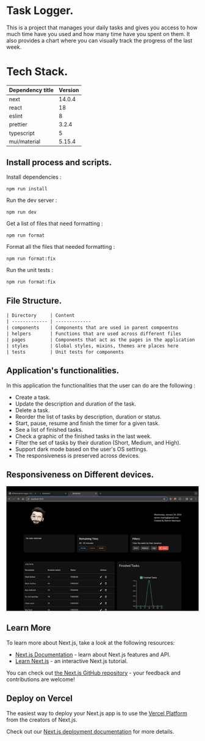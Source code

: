 # Task Logger.

This is a project that manages your daily tasks and gives you access to how much time have you used and how many time have you spent on them. It also provides a chart where you can visually track the progress of the last week.

# Tech Stack.

| Dependency title | Version |
| ---------------- | ------- |
| next             | 14.0.4  |
| react            | 18      |
| eslint           | 8       |
| prettier         | 3.2.4   |
| typescript       | 5       |
| mui/material     | 5.15.4  |

## Install process and scripts.

Install dependencies :

    npm run install

Run the dev server :

    npm run dev

Get a list of files that need formatting :

    npm run format

Format all the files that needed formatting :

    npm run format:fix

Run the unit tests :

    npm run format:fix

## File Structure.

```
| Directory     | Content
| ------------- | -------------
| components    | Components that are used in parent compoentns
| helpers       | Functions that are used across different files
| pages         | Components that act as the pages in the application
| styles        | Global styles, mixins, themes are places here
| tests         | Unit tests for components
```

## Application's functionalities.

In this application the functionalities that the user can do are the following :

- Create a task.
- Update the description and duration of the task.
- Delete a task.
- Reorder the list of tasks by description, duration or status.
- Start, pause, resume and finish the timer for a given task.
- See a list of finished tasks.
- Check a graphic of the finished tasks in the last week.
- Filter the set of tasks by their duration (Short, Medium, and High).
- Support dark mode based on the user's OS settings.
- The responsiveness is preserved across devices.

## Responsiveness on Different devices.

![Alt text](public/laptop.png "Laptop:")

## Learn More

To learn more about Next.js, take a look at the following resources:

- [Next.js Documentation](https://nextjs.org/docs) - learn about Next.js features and API.
- [Learn Next.js](https://nextjs.org/learn) - an interactive Next.js tutorial.

You can check out [the Next.js GitHub repository](https://github.com/vercel/next.js/) - your feedback and contributions are welcome!

## Deploy on Vercel

The easiest way to deploy your Next.js app is to use the [Vercel Platform](https://vercel.com/new?utm_medium=default-template&filter=next.js&utm_source=create-next-app&utm_campaign=create-next-app-readme) from the creators of Next.js.

Check out our [Next.js deployment documentation](https://nextjs.org/docs/deployment) for more details.
